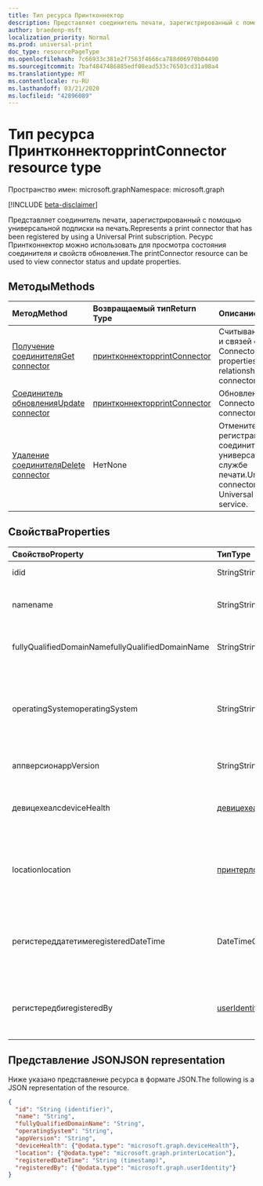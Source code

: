 ```yaml
---
title: Тип ресурса Принтконнектор
description: Представляет соединитель печати, зарегистрированный с помощью универсальной подписки на печать. Ресурс Принтконнектор можно использовать для просмотра состояния соединителя и свойств обновления.
author: braedenp-msft
localization_priority: Normal
ms.prod: universal-print
doc_type: resourcePageType
ms.openlocfilehash: 7c66933c381e2f7563f4666ca788d06970b04490
ms.sourcegitcommit: 7baf4847486885edf08ead533c76503cd31a98a4
ms.translationtype: MT
ms.contentlocale: ru-RU
ms.lasthandoff: 03/21/2020
ms.locfileid: "42896089"
---
```

# <a name="printconnector-resource-type"></a><span data-ttu-id="84ec6-104">Тип ресурса Принтконнектор</span><span class="sxs-lookup"><span data-stu-id="84ec6-104">printConnector resource type</span></span>

<span data-ttu-id="84ec6-105">Пространство имен: microsoft.graph</span><span class="sxs-lookup"><span data-stu-id="84ec6-105">Namespace: microsoft.graph</span></span>

[!INCLUDE [beta-disclaimer](../../includes/beta-disclaimer.md)]

<span data-ttu-id="84ec6-106">Представляет соединитель печати, зарегистрированный с помощью универсальной подписки на печать.</span><span class="sxs-lookup"><span data-stu-id="84ec6-106">Represents a print connector that has been registered by using a Universal Print subscription.</span></span> <span data-ttu-id="84ec6-107">Ресурс Принтконнектор можно использовать для просмотра состояния соединителя и свойств обновления.</span><span class="sxs-lookup"><span data-stu-id="84ec6-107">The printConnector resource can be used to view connector status and update properties.</span></span>

## <a name="methods"></a><span data-ttu-id="84ec6-108">Методы</span><span class="sxs-lookup"><span data-stu-id="84ec6-108">Methods</span></span>

| <span data-ttu-id="84ec6-109">Метод</span><span class="sxs-lookup"><span data-stu-id="84ec6-109">Method</span></span>       | <span data-ttu-id="84ec6-110">Возвращаемый тип</span><span class="sxs-lookup"><span data-stu-id="84ec6-110">Return Type</span></span> | <span data-ttu-id="84ec6-111">Описание</span><span class="sxs-lookup"><span data-stu-id="84ec6-111">Description</span></span> |
|:-------------|:------------|:------------|
| [<span data-ttu-id="84ec6-112">Получение соединителя</span><span class="sxs-lookup"><span data-stu-id="84ec6-112">Get connector</span></span>](../api/printconnector-get.md) | [<span data-ttu-id="84ec6-113">принтконнектор</span><span class="sxs-lookup"><span data-stu-id="84ec6-113">printConnector</span></span>](printconnector.md) | <span data-ttu-id="84ec6-114">Считывание свойств и связей объекта Connector.</span><span class="sxs-lookup"><span data-stu-id="84ec6-114">Read the properties and relationships of the connector object.</span></span> |
| [<span data-ttu-id="84ec6-115">Соединитель обновления</span><span class="sxs-lookup"><span data-stu-id="84ec6-115">Update connector</span></span>](../api/printconnector-update.md) | [<span data-ttu-id="84ec6-116">принтконнектор</span><span class="sxs-lookup"><span data-stu-id="84ec6-116">printConnector</span></span>](printconnector.md) | <span data-ttu-id="84ec6-117">Обновление объекта Connector.</span><span class="sxs-lookup"><span data-stu-id="84ec6-117">Update the connector object.</span></span> |
| [<span data-ttu-id="84ec6-118">Удаление соединителя</span><span class="sxs-lookup"><span data-stu-id="84ec6-118">Delete connector</span></span>](../api/printconnector-delete.md) | <span data-ttu-id="84ec6-119">Нет</span><span class="sxs-lookup"><span data-stu-id="84ec6-119">None</span></span> | <span data-ttu-id="84ec6-120">Отмените регистрацию соединителя в универсальной службе печати.</span><span class="sxs-lookup"><span data-stu-id="84ec6-120">Unregister the connector from the Universal Print service.</span></span> |

## <a name="properties"></a><span data-ttu-id="84ec6-121">Свойства</span><span class="sxs-lookup"><span data-stu-id="84ec6-121">Properties</span></span>
| <span data-ttu-id="84ec6-122">Свойство</span><span class="sxs-lookup"><span data-stu-id="84ec6-122">Property</span></span>     | <span data-ttu-id="84ec6-123">Тип</span><span class="sxs-lookup"><span data-stu-id="84ec6-123">Type</span></span>        | <span data-ttu-id="84ec6-124">Описание</span><span class="sxs-lookup"><span data-stu-id="84ec6-124">Description</span></span> |
|:-------------|:------------|:------------|
|<span data-ttu-id="84ec6-125">id</span><span class="sxs-lookup"><span data-stu-id="84ec6-125">id</span></span>|<span data-ttu-id="84ec6-126">String</span><span class="sxs-lookup"><span data-stu-id="84ec6-126">String</span></span>| <span data-ttu-id="84ec6-127">Только для чтения.</span><span class="sxs-lookup"><span data-stu-id="84ec6-127">Read-only.</span></span>|
|<span data-ttu-id="84ec6-128">name</span><span class="sxs-lookup"><span data-stu-id="84ec6-128">name</span></span>|<span data-ttu-id="84ec6-129">String</span><span class="sxs-lookup"><span data-stu-id="84ec6-129">String</span></span>|<span data-ttu-id="84ec6-130">Имя соединителя.</span><span class="sxs-lookup"><span data-stu-id="84ec6-130">The name of the connector.</span></span>|
|<span data-ttu-id="84ec6-131">fullyQualifiedDomainName</span><span class="sxs-lookup"><span data-stu-id="84ec6-131">fullyQualifiedDomainName</span></span>|<span data-ttu-id="84ec6-132">String</span><span class="sxs-lookup"><span data-stu-id="84ec6-132">String</span></span>|<span data-ttu-id="84ec6-133">Имя узла для соединителя.</span><span class="sxs-lookup"><span data-stu-id="84ec6-133">The connector machine's hostname.</span></span>|
|<span data-ttu-id="84ec6-134">operatingSystem</span><span class="sxs-lookup"><span data-stu-id="84ec6-134">operatingSystem</span></span>|<span data-ttu-id="84ec6-135">String</span><span class="sxs-lookup"><span data-stu-id="84ec6-135">String</span></span>|<span data-ttu-id="84ec6-136">Версия операционной системы на соединителе компьютера.</span><span class="sxs-lookup"><span data-stu-id="84ec6-136">The connector machine's operating system version.</span></span>|
|<span data-ttu-id="84ec6-137">аппверсион</span><span class="sxs-lookup"><span data-stu-id="84ec6-137">appVersion</span></span>|<span data-ttu-id="84ec6-138">String</span><span class="sxs-lookup"><span data-stu-id="84ec6-138">String</span></span>|<span data-ttu-id="84ec6-139">Версия соединителя.</span><span class="sxs-lookup"><span data-stu-id="84ec6-139">The connector's version.</span></span>|
|<span data-ttu-id="84ec6-140">девицехеалс</span><span class="sxs-lookup"><span data-stu-id="84ec6-140">deviceHealth</span></span>|[<span data-ttu-id="84ec6-141">девицехеалс</span><span class="sxs-lookup"><span data-stu-id="84ec6-141">deviceHealth</span></span>](devicehealth.md)|<span data-ttu-id="84ec6-142">Работоспособность устройства соединителя.</span><span class="sxs-lookup"><span data-stu-id="84ec6-142">The connector's device health.</span></span>|
|<span data-ttu-id="84ec6-143">location</span><span class="sxs-lookup"><span data-stu-id="84ec6-143">location</span></span>|[<span data-ttu-id="84ec6-144">принтерлокатион</span><span class="sxs-lookup"><span data-stu-id="84ec6-144">printerLocation</span></span>](printerlocation.md)|<span data-ttu-id="84ec6-145">Физическое и/или организационное расположение соединителя.</span><span class="sxs-lookup"><span data-stu-id="84ec6-145">The physical and/or organizational location of the connector.</span></span>|
|<span data-ttu-id="84ec6-146">регистереддатетиме</span><span class="sxs-lookup"><span data-stu-id="84ec6-146">registeredDateTime</span></span>|<span data-ttu-id="84ec6-147">DateTimeOffset</span><span class="sxs-lookup"><span data-stu-id="84ec6-147">DateTimeOffset</span></span>|<span data-ttu-id="84ec6-148">Значение DateTimeOffset, когда соединитель был зарегистрирован.</span><span class="sxs-lookup"><span data-stu-id="84ec6-148">The DateTimeOffset when the connector was registered.</span></span>|
|<span data-ttu-id="84ec6-149">регистередби</span><span class="sxs-lookup"><span data-stu-id="84ec6-149">registeredBy</span></span>|[<span data-ttu-id="84ec6-150">userIdentity</span><span class="sxs-lookup"><span data-stu-id="84ec6-150">userIdentity</span></span>](useridentity.md)|<span data-ttu-id="84ec6-151">Пользователь, который зарегистрировал соединитель.</span><span class="sxs-lookup"><span data-stu-id="84ec6-151">The user who registered the connector.</span></span>|

## <a name="json-representation"></a><span data-ttu-id="84ec6-152">Представление JSON</span><span class="sxs-lookup"><span data-stu-id="84ec6-152">JSON representation</span></span>

<span data-ttu-id="84ec6-153">Ниже указано представление ресурса в формате JSON.</span><span class="sxs-lookup"><span data-stu-id="84ec6-153">The following is a JSON representation of the resource.</span></span>

<!-- {
  "blockType": "resource",
  "optionalProperties": [

  ],
  "@odata.type": "microsoft.graph.printConnector"
}-->

```json
{
  "id": "String (identifier)",
  "name": "String",
  "fullyQualifiedDomainName": "String",
  "operatingSystem": "String",
  "appVersion": "String",
  "deviceHealth": {"@odata.type": "microsoft.graph.deviceHealth"},
  "location": {"@odata.type": "microsoft.graph.printerLocation"},
  "registeredDateTime": "String (timestamp)",
  "registeredBy": {"@odata.type": "microsoft.graph.userIdentity"}
}

```

<!-- uuid: 8fcb5dbc-d5aa-4681-8e31-b001d5168d79
2015-10-25 14:57:30 UTC -->
<!-- {
  "type": "#page.annotation",
  "description": "printConnector resource",
  "keywords": "",
  "section": "documentation",
  "tocPath": ""
}-->